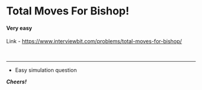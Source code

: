 # Total Moves For Bishop!

#### Very easy

Link - https://www.interviewbit.com/problems/total-moves-for-bishop/

<br>
<hr>

* Easy simulation question


***Cheers!***
